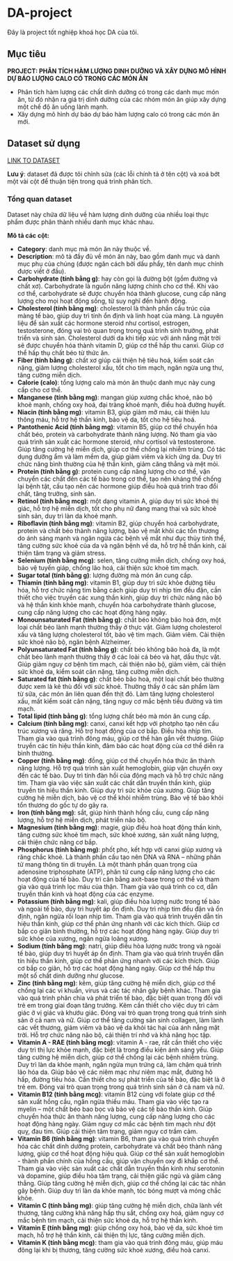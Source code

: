 # DA-project
Đây là project tốt nghiệp khoá học DA của tôi.

## Mục tiêu
**PROJECT: PHÂN TÍCH HÀM LƯỢNG DINH DƯỠNG VÀ XÂY DỰNG MÔ HÌNH DỰ BÁO LƯỢNG CALO CÓ TRONG CÁC MÓN ĂN**
- Phân tích hàm lượng các chất dinh dưỡng có trong các danh mục món ăn, từ đó nhận ra giá trị dinh dưỡng của các nhóm món ăn giúp xây dựng một chế độ ăn uống lành mạnh.
- Xây dựng mô hình dự báo dự báo hàm lượng calo có trong các món ăn mới.
## Dataset sử dụng
[LINK TO DATASET](https://www.kaggle.com/datasets/shrutisaxena/food-nutrition-dataset/)

**Lưu ý**: dataset đã được tôi chỉnh sửa (các lỗi chính tả ở tên cột) và xoá bớt một vài cột để thuận tiện trong quá trình phân tích.
### Tổng quan dataset
Dataset này chứa dữ liệu về hàm lượng dinh dưỡng của nhiều loại thực phẩm được phân thành nhiều danh mục khác nhau.

**Mô tả các cột:** 

- **Category**: danh mục mà món ăn này thuộc về.
- **Description**: mô tả đầy đủ về món ăn này, bao gồm danh mục và danh mục phụ của chúng (được ngăn cách bởi dấu phẩy, tên danh mục chính được viết ở đầu).
- **Carbohydrate (tính bằng g)**: hay còn gọi là đường bột (gồm đường và chất xơ). Carbohydrate là nguồn năng lượng chính cho cơ thể. Khi vào cơ thể, carbohydrate sẽ được chuyển hóa thành glucose, cung cấp năng lượng cho mọi hoạt động sống, từ suy nghĩ đến hành động.
- **Cholesterol (tính bằng mg)**: cholesterol là thành phần cấu trúc của màng tế bào, giúp duy trì tính ổn định và linh hoạt của màng. Là nguyên liệu để sản xuất các hormone steroid như cortisol, estrogen, testosterone, đóng vai trò quan trọng trong quá trình sinh trưởng, phát triển và sinh sản. Cholesterol dưới da khi tiếp xúc với ánh nắng mặt trời sẽ được chuyển hóa thành vitamin D, giúp cơ thể hấp thu canxi. Giúp cơ thể hấp thụ chất béo từ thức ăn.
- **Fiber (tính bằng g)**: chất xơ giúp cải thiện hệ tiêu hoá, kiểm soát cân nặng, giảm lượng cholesterol xấu, tốt cho tim mạch, ngăn ngừa ung thư, tăng cường miễn dịch. 
- **Calorie (calo)**: tổng lượng calo mà món ăn thuộc danh mục này cung cấp cho cơ thể. 
- **Manganese (tính bằng mg)**: mangan giúp xương chắc khoẻ, não bộ khoẻ mạnh, chống oxy hoá, đại tràng khoẻ mạnh, điều hoà đường huyết.
- **Niacin (tính bằng mg)**: vitamin B3, giúp giảm mỡ máu, cải thiện lưu thông máu, hỗ trợ hệ thần kinh, bảo vệ da, tốt cho hệ tiêu hoá.
- **Pantothenic Acid (tính bằng mg)**: vitamin B5, giúp cơ thể chuyển hóa chất béo, protein và carbohydrate thành năng lượng. Nó tham gia vào quá trình sản xuất các hormone steroid, như cortisol và testosterone. Giúp tăng cường hệ miễn dịch, giúp cơ thể chống lại nhiễm trùng. Có tác dụng dưỡng ẩm và làm mềm da, giúp giảm viêm và kích ứng da. Duy trì chức năng bình thường của hệ thần kinh, giảm căng thẳng và mệt mỏi.
- **Protein (tính bằng g)**: protein cung cấp năng lượng cho cơ thể, vận chuyển các chất đến các tế bào trong cơ thể, tạo nên kháng thể chống lại bệnh tật, cấu tạo nên các hormone giúp điều hoà quá trình trao đổi chất, tăng trưởng, sinh sản. 
- **Retinol (tính bằng mcg)**: một dạng vitamin A, giúp duy trì sức khoẻ thị giác, hỗ trợ hệ miễn dịch, tốt cho phụ nữ đang mang thai và sức khoẻ sinh sản, duy trì làn da khoẻ mạnh.
- **Riboflavin (tính bằng mg)**: vitamin B2, giúp chuyển hoá carbohydrate, protein và chất béo thành năng lượng, bảo vệ mắt khỏi các tổn thương do ánh sáng mạnh và ngăn ngừa các bệnh về mắt như đục thủy tinh thể, tăng cường sức khoẻ của da và ngăn bệnh về da, hỗ trợ hễ thần kinh, cải thiện tâm trạng và giảm stress.
- **Selenium (tính bằng mcg)**: selen, tăng cường miễn dịch, chống oxy hoá, bảo vệ tuyến giáp, chống lão hoá, cải thiện sức khoẻ tim mạch.
- **Sugar total (tính bằng g)**: lượng đường mà món ăn cung cấp.
- **Thiamin (tính bằng mg)**: vitamin B1, giúp duy trì sức khỏe đường tiêu hóa, hỗ trợ chức năng tim bằng cách giúp duy trì nhịp tim đều đặn, cần thiết cho việc truyền các xung thần kinh, giúp duy trì chức năng não bộ và hệ thần kinh khỏe mạnh, chuyển hóa carbohydrate thành glucose, cung cấp năng lượng cho các hoạt động hàng ngày.
- **Monounsaturated Fat (tính bằng g)**: chất béo không bão hoà đơn, một loại chất béo lành mạnh thường thấy ở thực vật. Giảm lượng cholesterol xấu và tăng lượng cholesterol tốt, bảo vệ tim mạch. Giảm viêm. Cải thiện sức khoẻ não bộ, ngăn bệnh Alzheimer.
- **Polyunsaturated Fat (tính bằng g)**: chất béo không bão hoà đa, là một chất béo lành mạnh thường thấy ở các loài cá béo và hạt, dầu thực vật. Giúp giảm nguy cơ bệnh tim mạch, cải thiện não bộ, giảm viêm, cải thiện sức khoẻ da, kiểm soát cân nặng, tăng cường miễn dịch.
- **Saturated fat (tính bằng g)**: chất béo bão hoà, một loại chất béo thường được xem là kẻ thù đối với sức khoẻ. Thường thấy ở các sản phẩm làm từ sữa, các món ăn liên quan đến thịt đỏ. Làm tăng lượng cholesterol xấu, mất kiểm soát cân nặng, tăng nguy cơ mắc bệnh tiểu đường và tim mạch.
- **Total lipid (tính bằng g)**: tổng lượng chất béo mà món ăn cung cấp.
- **Calcium (tính bằng mg)**: canxi, canxi kết hợp với photpho tạo nên cấu trúc xương và răng. Hỗ trợ hoạt động của cơ bắp. Điều hòa nhịp tim. Tham gia vào quá trình đông máu, giúp cơ thể hàn gắn vết thương. Giúp truyền các tín hiệu thần kinh, đảm bảo các hoạt động của cơ thể diễn ra bình thường.
- **Copper (tính bằng mg)**: đồng, giúp cơ thể chuyển hóa thức ăn thành năng lượng. Hỗ trợ quá trình sản xuất hemoglobin, giúp vận chuyển oxy đến các tế bào. Duy trì tính đàn hồi của động mạch và hỗ trợ chức năng tim. Tham gia vào việc sản xuất các chất dẫn truyền thần kinh, giúp truyền tín hiệu thần kinh. Giúp duy trì sức khỏe của xương. Giúp tăng cường hệ miễn dịch, bảo vệ cơ thể khỏi nhiễm trùng. Bảo vệ tế bào khỏi tổn thương do gốc tự do gây ra.
- **Iron (tính bằng mg)**: sắt, giúp hình thành hồng cầu, cung cấp năng lượng, hỗ trợ hệ miễn dịch, phát triển não bộ.
- **Magnesium (tính bằng mg)**: magie, giúp điều hoà hoạt động thần kinh, tăng cường sức khoẻ tim mạch, sức khoẻ xương, sản xuất năng lượng, cải thiện chức năng cơ bắp.
- **Phosphorus (tính bằng mg)**: phốt pho, kết hợp với canxi giúp xương và răng chắc khoẻ. Là thành phần cấu tạo nên DNA và RNA – những phân tử mang thông tin di truyền. Là một thành phần quan trọng của adenosine triphosphate (ATP), phân tử cung cấp năng lượng cho các hoạt động của tế bào. Duy trì cân bằng axit-base trong cơ thể và tham gia vào quá trình lọc máu của thận. Tham gia vào quá trình co cơ, dẫn truyền thần kinh và hoạt động của các enzyme.
- **Potassium (tính bằng mg)**: kali, giúp điều hòa lượng nước trong tế bào và ngoài tế bào, duy trì huyết áp ổn định. Duy trì nhịp tim đều đặn và ổn định, ngăn ngừa rối loạn nhịp tim. Tham gia vào quá trình truyền dẫn tín hiệu thần kinh, giúp cơ thể phản ứng nhanh với các kích thích. Giúp cơ bắp co giãn bình thường, hỗ trợ các hoạt động hàng ngày. Giúp duy trì sức khỏe của xương, ngăn ngừa loãng xương.
- **Sodium (tính bằng mg)**: natri, giúp điều hòa lượng nước trong và ngoài tế bào, giúp duy trì huyết áp ổn định. Tham gia vào quá trình truyền dẫn tín hiệu thần kinh, giúp cơ thể phản ứng nhanh với các kích thích. Giúp cơ bắp co giãn, hỗ trợ các hoạt động hàng ngày. Giúp cơ thể hấp thu một số chất dinh dưỡng như glucose.
- **Zinc (tính bằng mg)**: kẽm, giúp tăng cường hệ miễn dịch, giúp cơ thể chống lại các vi khuẩn, virus và các tác nhân gây bệnh khác. Tham gia vào quá trình phân chia và phát triển tế bào, đặc biệt quan trọng đối với trẻ em trong giai đoạn tăng trưởng. Kẽm cần thiết cho việc duy trì cảm giác ở vị giác và khướu giác. Đóng vai trò quan trọng trong quá trình sinh sản ở cả nam và nữ. Giúp cơ thể tăng cường sản sinh collagen, làm lành các vết thương, giảm viêm và bảo vệ da khỏi tác hại của ánh nắng mặt trời. Hỗ trợ chức năng não bộ, cải thiện trí nhớ và khả năng học tập.
- **Vitamin A - RAE (tính bằng mcg)**: vitamin A - rae, rất cần thiết cho việc duy trì thị lực khỏe mạnh, đặc biệt là trong điều kiện ánh sáng yếu. Giúp tăng cường hệ miễn dịch, giúp cơ thể chống lại các bệnh nhiễm trùng. Duy trì làn da khỏe mạnh, ngăn ngừa mụn trứng cá, làm chậm quá trình lão hóa da. Giúp bảo vệ các niêm mạc như niêm mạc mắt, đường hô hấp, đường tiêu hóa. Cần thiết cho sự phát triển của tế bào, đặc biệt là ở trẻ em. Đóng vai trò quan trọng trong quá trình sinh sản ở cả nam và nữ.
- **Vitamin B12 (tính bằng mcg)**: vitamin B12 cùng với folate giúp cơ thể sản xuất hồng cầu, ngăn ngừa thiếu máu. Tham gia vào việc tạo ra myelin – một chất béo bao bọc và bảo vệ các tế bào thần kinh. Giúp chuyển hóa thức ăn thành năng lượng, cung cấp năng lượng cho các hoạt động hàng ngày. Giảm nguy cơ mắc các bệnh tim mạch như đột quỵ, đau tim. Giúp cải thiện tâm trạng, giảm nguy cơ trầm cảm.
- **Vitamin B6 (tính bằng mg)**: vitamin B6, tham gia vào quá trình chuyển hóa các chất dinh dưỡng protein, carbohydrate và chất béo thành năng lượng, giúp cơ thể hoạt động hiệu quả. Giúp cơ thể sản xuất hemoglobin - thành phần chính của hồng cầu, giúp vận chuyển oxy đi khắp cơ thể. Tham gia vào việc sản xuất các chất dẫn truyền thần kinh như serotonin và dopamine, giúp điều hòa tâm trạng, cải thiện giấc ngủ và giảm căng thẳng. Giúp tăng cường hệ miễn dịch, giúp cơ thể chống lại các tác nhân gây bệnh. Giúp duy trì làn da khỏe mạnh, tóc bóng mượt và móng chắc khỏe.
- **Vitamin C (tính bằng mg)**: giúp tăng cường hệ miễn dịch, chữa lành vết thương, tăng cường khả năng hấp thụ sắt, chống oxy hoá, giảm nguy cơ mắc bệnh tim mạch, cải thiện sức khoẻ da, hỗ trợ hệ thần kinh.
- **Vitamin E (tính bằng mg)**: giúp chống oxy hoá, bảo vệ da, sức khoẻ tim mạch, hỗ trợ hệ thần kinh, cải thiện thị lực, tăng cường miễn dịch.
- **Vitamin K (tính bằng mcg)**: tham gia vào quá trình đông máu, giúp máu đông lại khi bị thương, tăng cường sức khoẻ xương, điều hoà canxi.  



